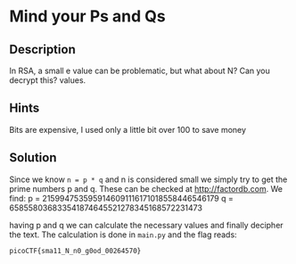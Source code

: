 # Mind your Ps and Qs

## Description
In RSA, a small e value can be problematic, but what about N? Can you decrypt this? values.

## Hints
Bits are expensive, I used only a little bit over 100 to save money

## Solution
Since we know `n = p * q` and n is considered small we simply try to get the prime numbers p and q.
These can be checked at http://factordb.com.
We find:
p = 2159947535959146091116171018558446546179 
q = 658558036833541874645521278345168572231473

having p and q we can calculate the necessary values and finally decipher the text.
The calculation is done in `main.py` and the flag reads:


`picoCTF{sma11_N_n0_g0od_00264570}`
